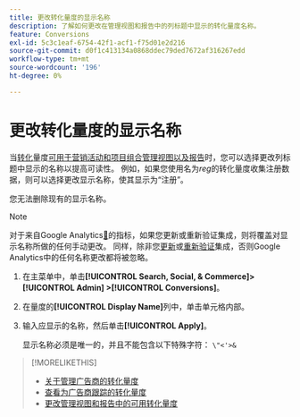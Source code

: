 ```yaml
---
title: 更改转化量度的显示名称
description: 了解如何更改在管理视图和报告中的列标题中显示的转化量度名称。
feature: Conversions
exl-id: 5c3c1eaf-6754-42f1-acf1-f75d01e2d216
source-git-commit: d0f1c413134a0868ddec79ded7672af316267edd
workflow-type: tm+mt
source-wordcount: '196'
ht-degree: 0%

---
```


# 更改转化量度的显示名称

当[转化](/help/search-social-commerce/glossary.md#c-d)量度[可用于营销活动和项目组合管理视图以及报告](conversion-metric-edit-available.md)时，您可以选择更改列标题中显示的名称以提高可读性。 例如，如果您使用名为&#x200B;*reg*&#x200B;的转化量度收集注册数据，则可以选择更改显示名称，使其显示为“注册”。

您无法删除现有的显示名称。

>[!NOTE]
>
>对于来自Google Analytics[&#128279;](/help/search-social-commerce/admin/data-sources/data-source-about.md)的指标，如果您更新或重新验证集成，则将覆盖对显示名称所做的任何手动更改。 同样，除非您[更新](/help/search-social-commerce/admin/data-sources/data-source-edit.md)或[重新验证](/help/search-social-commerce/admin/data-sources/data-source-reauthenticate.md)集成，否则Google Analytics中的任何名称更改都将被忽略。

1. 在主菜单中，单击&#x200B;**[!UICONTROL Search, Social, & Commerce]> [!UICONTROL Admin] >[!UICONTROL Conversions]**。

1. 在量度的&#x200B;**[!UICONTROL Display Name]**&#x200B;列中，单击单元格内部。

1. 输入应显示的名称，然后单击&#x200B;**[!UICONTROL Apply]**。

   显示名称必须是唯一的，并且不能包含以下特殊字符： `\"<'>&`

>[!MORELIKETHIS]
>
>* [关于管理广告商的转化量度](conversion-metric-about.md)
>* [查看为广告商跟踪的转化量度](conversion-metric-view-tracked.md)
>* [更改管理视图和报告中的可用转化量度](conversion-metric-edit-available.md)
